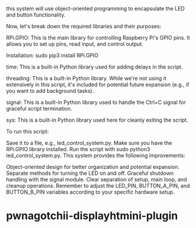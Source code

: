 this system will use object-oriented programming to encapsulate the LED and button functionality.

Now, let's break down the required libraries and their purposes:

RPi.GPIO: This is the main library for controlling Raspberry Pi's GPIO pins. It allows you to set up pins, read input, and control output.

Installation: sudo pip3 install RPi.GPIO

time: This is a built-in Python library used for adding delays in the script.

threading: This is a built-in Python library. While we're not using it extensively in this script, it's included for potential future expansion (e.g., if you want to add background tasks).

signal: This is a built-in Python library used to handle the Ctrl+C signal for graceful script termination.

sys: This is a built-in Python library used here for cleanly exiting the script.

To run this script:

Save it to a file, e.g., led_control_system.py.
Make sure you have the RPi.GPIO library installed.
Run the script with sudo python3 led_control_system.py.
This system provides the following improvements:

Object-oriented design for better organization and potential expansion.
Separate methods for turning the LED on and off.
Graceful shutdown handling with the signal module.
Clear separation of setup, main loop, and cleanup operations.
Remember to adjust the LED_PIN, BUTTON_A_PIN, and BUTTON_B_PIN variables according to your specific hardware setup.
# pwnagotchii-displayhtmini-plugin
